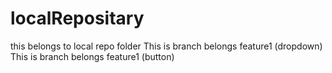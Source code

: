# localRepositary
this belongs to local repo folder
This is branch belongs feature1 (dropdown)
This is branch belongs feature1 (button)